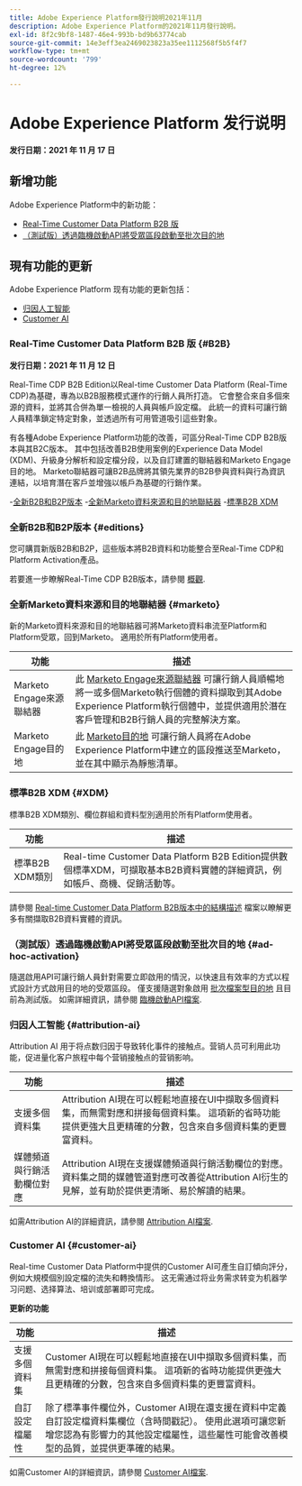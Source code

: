 ```yaml
---
title: Adobe Experience Platform發行說明2021年11月
description: Adobe Experience Platform的2021年11月發行說明。
exl-id: 8f2c9bf8-1487-46e4-993b-bd9b63774cab
source-git-commit: 14e3eff3ea2469023823a35ee1112568f5b5f4f7
workflow-type: tm+mt
source-wordcount: '799'
ht-degree: 12%

---
```


# Adobe Experience Platform 发行说明

**发行日期：2021 年 11 月 17 日**

## 新增功能

Adobe Experience Platform中的新功能：

- [Real-Time Customer Data Platform B2B 版](#B2B)
- [（測試版）透過臨機啟動API將受眾區段啟動至批次目的地](#ad-hoc-activation)

## 現有功能的更新

Adobe Experience Platform 现有功能的更新包括：

- [归因人工智能](#attribution-ai)
- [Customer AI](#customer-ai)

### Real-Time Customer Data Platform B2B 版 {#B2B}

**发行日期：2021 年 11 月 12 日**

Real-Time CDP B2B Edition以Real-time Customer Data Platform (Real-Time CDP)為基礎，專為以B2B服務模式運作的行銷人員所打造。 它會整合來自多個來源的資料，並將其合併為單一檢視的人員與帳戶設定檔。 此統一的資料可讓行銷人員精準鎖定特定對象，並透過所有可用管道吸引這些對象。

有各種Adobe Experience Platform功能的改善，可區分Real-Time CDP B2B版本與其B2C版本。 其中包括改善B2B使用案例的Experience Data Model (XDM)、升級身分解析和設定檔分段，以及自訂建置的聯結器和Marketo Engage目的地。 Marketo聯結器可讓B2B品牌將其領先業界的B2B參與資料與行為資訊連結，以培育潛在客戶並增強以帳戶為基礎的行銷作業。

-[全新B2B和B2P版本](#editions)
-[全新Marketo資料來源和目的地聯結器](#marketo)
-[標準B2B XDM](#XDM)

### 全新B2B和B2P版本 {#editions}

您可購買新版B2B和B2P，這些版本將B2B資料和功能整合至Real-Time CDP和Platform Activation產品。

若要進一步瞭解Real-Time CDP B2B版本，請參閱 [概觀](../../rtcdp/overview.md).

### 全新Marketo資料來源和目的地聯結器 {#marketo}

新的Marketo資料來源和目的地聯結器可將Marketo資料串流至Platform和Platform受眾，回到Marketo。 適用於所有Platform使用者。

| 功能 | 描述 |
|----------|-------------|
| Marketo Engage來源聯結器 | 此 [Marketo Engage來源聯結器](../../sources/connectors/adobe-applications/marketo/marketo.md) 可讓行銷人員順暢地將一或多個Marketo執行個體的資料擷取到其Adobe Experience Platform執行個體中，並提供適用於潛在客戶管理和B2B行銷人員的完整解決方案。 |
| Marketo Engage目的地 | 此 [Marketo目的地](../../destinations/catalog/adobe/marketo-engage.md) 可讓行銷人員將在Adobe Experience Platform中建立的區段推送至Marketo，並在其中顯示為靜態清單。 |

### 標準B2B XDM {#XDM}

標準B2B XDM類別、欄位群組和資料型別適用於所有Platform使用者。

| 功能 | 描述 |
|-----------|--------------|
| 標準B2B XDM類別 | Real-time Customer Data Platform B2B Edition提供數個標準XDM，可擷取基本B2B資料實體的詳細資訊，例如帳戶、商機、促銷活動等。 |

請參閱 [Real-time Customer Data Platform B2B版本中的結構描述](../../rtcdp/schemas/b2b.md) 檔案以瞭解更多有關擷取B2B資料實體的資訊。

### （測試版）透過臨機啟動API將受眾區段啟動至批次目的地 {#ad-hoc-activation}

隨選啟用API可讓行銷人員針對需要立即啟用的情況，以快速且有效率的方式以程式設計方式啟用目的地的受眾區段。 僅支援隨選對象啟用 [批次檔案型目的地](../../destinations/destination-types.md#file-based) 且目前為測試版。 如需詳細資訊，請參閱 [臨機啟動API檔案](../../destinations/api/ad-hoc-activation-api.md).

### 归因人工智能 {#attribution-ai}

Attribution AI 用于将点数归因于导致转化事件的接触点。营销人员可利用此功能，促进量化客户旅程中每个营销接触点的营销影响。

| 功能 | 描述 |
|-----------|---------------|
| 支援多個資料集 | Attribution AI現在可以輕鬆地直接在UI中擷取多個資料集，而無需對應和拼接每個資料集。 這項新的省時功能提供更強大且更精確的分數，包含來自多個資料集的更豐富資料。 |
| 媒體頻道與行銷活動欄位對應 | Attribution AI現在支援媒體頻道與行銷活動欄位的對應。 資料集之間的媒體管道對應可改善從Attribution AI衍生的見解，並有助於提供更清晰、易於解讀的結果。 |

如需Attribution AI的詳細資訊，請參閱 [Attribution AI檔案](../../intelligent-services/attribution-ai/overview.md).

### Customer AI {#customer-ai}

Real-time Customer Data Platform中提供的Customer AI可產生自訂傾向評分，例如大規模個別設定檔的流失和轉換情形。 这无需通过将业务需求转变为机器学习问题、选择算法、培训或部署即可完成。

**更新的功能**

| 功能 | 描述 |
|-----------|-------------|
| 支援多個資料集 | Customer AI現在可以輕鬆地直接在UI中擷取多個資料集，而無需對應和拼接每個資料集。 這項新的省時功能提供更強大且更精確的分數，包含來自多個資料集的更豐富資料。 |
| 自訂設定檔屬性 | 除了標準事件欄位外，Customer AI現在還支援在資料中定義自訂設定檔資料集欄位（含時間戳記）。 使用此選項可讓您新增您認為有影響力的其他設定檔屬性，這些屬性可能會改善模型的品質，並提供更準確的結果。 |

如需Customer AI的詳細資訊，請參閱 [Customer AI檔案](../../intelligent-services/customer-ai/overview.md).
